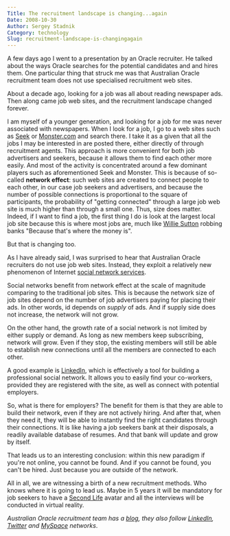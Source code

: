 ```yaml
---
Title: The recruitment landscape is changing...again
Date: 2008-10-30
Author: Sergey Stadnik
Category: technology
Slug: recruitment-landscape-is-changingagain
---
```


A few days ago I went to a presentation by an Oracle recruiter. He
talked about the ways Oracle searches for the potential candidates and
and hires them. One particular thing that struck me was that Australian
Oracle recruitment team does not use specialised recruitment web sites.

About a decade ago, looking for a job was all about reading newspaper
ads. Then along came job web sites, and the recruitment landscape
changed forever.

I am myself of a younger generation, and looking for a job for me was
never associated with newspapers. When I look for a job, I go to a web
sites such as [Seek](http://seek.com.au/) or
[Monster.com](http://www.monster.com/) and search there. I take it as a given
that all the jobs I may be interested in are posted there, either
directly of through recruitment agents.
This approach is more convenient for both job advertisers and seekers,
because it allows them to find each other more easily. And most of the
activity is concentrated around a few dominant players such as
aforementioned Seek and Monster. This is because of so-called
__network effect__: such web sites are
created to connect people to each other, in our case job seekers and
advertisers, and because the number of possible connections is
proportional to the square of participants, the probability of "getting
connected" through a large job web site is much higher than through a
small one. Thus, size does matter. Indeed, if I want to find a job,
the first thing I do is look at the largest local job site because this
is where most jobs are, much like [Willie Sutton](http://www.fbi.gov/libref/historic/famcases/sutton/sutton.htm) robbing banks "Because that's where
the money is".

But that is changing too.

As I have already said, I was surprised to hear that Australian Oracle
recruiters do not use job web sites. Instead, they exploit a relatively
new phenomenon of Internet [social network services](http://en.wikipedia.org/wiki/Social_network_service).

Social networks benefit from network effect at the scale of magnitude
comparing to the traditional job sites. This is because the network size
of job sites depend on the number of job advertisers paying for placing
their ads. In other words, id depends on _supply_ of ads. And if supply side
does not increase, the network will not grow.

On the other hand, the growth rate of a social network is not limited by
either supply or demand. As long as new members keep subscribing,
network will grow. Even if they stop, the existing members will still be
able to establish new connections until all the members are connected to
each other.

A good example is [LinkedIn](http://www.linkedin.com/), which is
effectively a tool for building a professional social network. It allows
you to easily find your co-workers, provided they are registered with
the site, as well as connect with potential employers.

So, what is there for employers? The benefit for them is that they are
able to build their network, even if they are not actively hiring. And
after that, when they need it, they will be able to instantly find the
right candidates through their connections. It is like having a job
seekers bank at their disposals, a readily available database of resumes. And
that bank will update and grow by itself.

That leads us to an interesting conclusion: within this new paradigm if
you're not online, you cannot be found. And if you cannot be found, you
can't be hired. Just because you are outside of the network.

All in all, we are witnessing a birth of a new recruitment methods. Who
knows where it is going to lead us. Maybe in 5 years it will be mandatory for job seekers to have a [Second Life](http://www.secondlife.com/) avatar
and all the interviews will be conducted in virtual reality.

_Australian Oracle recruitment team has a
[blog](http://oraclerecruiter.blogspot.com/), they also follow
[LinkedIn](http://www.linkedin.com/), [Twitter](http://twitter.com/) and
[MySpace](http://www.myspace.com/) networks_.